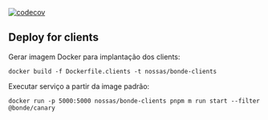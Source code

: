 [![codecov](https://codecov.io/gh/nossas/bonde-clients/branch/main/graph/badge.svg?token=ERKL6UZ3V8)](https://codecov.io/gh/nossas/bonde-clients)


## Deploy for clients

Gerar imagem Docker para implantação dos clients:

`docker build -f Dockerfile.clients -t nossas/bonde-clients`

Executar serviço a partir da image padrão:

`docker run -p 5000:5000 nossas/bonde-clients pnpm m run start --filter @bonde/canary`


